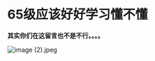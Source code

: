 # 65级应该好好学习懂不懂
**其实你们在这留言也不是不行。。。。**


![image (2).jpeg](https://bu.dusays.com/2024/10/26/671c3766db24e.jpeg)
